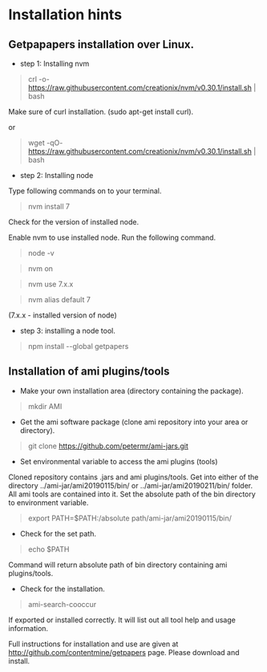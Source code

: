 # Installation hints

## Getpapapers installation over Linux.

- step 1: Installing nvm  

>crl -o- https://raw.githubusercontent.com/creationix/nvm/v0.30.1/install.sh | bash

Make sure of curl installation. (sudo apt-get install curl).

or

>wget -qO- https://raw.githubusercontent.com/creationix/nvm/v0.30.1/install.sh | bash

- step 2: Installing node

Type following commands on to your terminal.

>nvm install 7

Check for the version of installed node.

Enable nvm to use installed node. Run the following command.
 
>node -v
 
>nvm on

>nvm use 7.x.x

>nvm alias default 7

(7.x.x - installed version of node) 

- step 3: installing a node tool.

>npm install --global getpapers

## Installation of ami plugins/tools

- Make your own installation area (directory containing the package).
   
> mkdir AMI

- Get the ami software package (clone ami repository into your area or directory).  

> git clone https://github.com/petermr/ami-jars.git

- Set environmental variable to access the ami plugins (tools)

Cloned repository contains .jars and ami plugins/tools. Get into either of the directory ../ami-jar/ami20190115/bin/ or 
../ami-jar/ami20190211/bin/ folder. All ami tools are contained into it. Set the absolute path of the bin directory to environment variable.

> export PATH=$PATH:/absolute path/ami-jar/ami20190115/bin/


- Check for the set path.

> echo $PATH

Command will return absolute path of bin directory containing ami plugins/tools.

- Check for the installation.

> ami-search-cooccur 

If exported or installed correctly. It will list out all tool help and usage information.


Full instructions for installation and use are given at http://github.com/contentmine/getpapers page. Please download and install.



